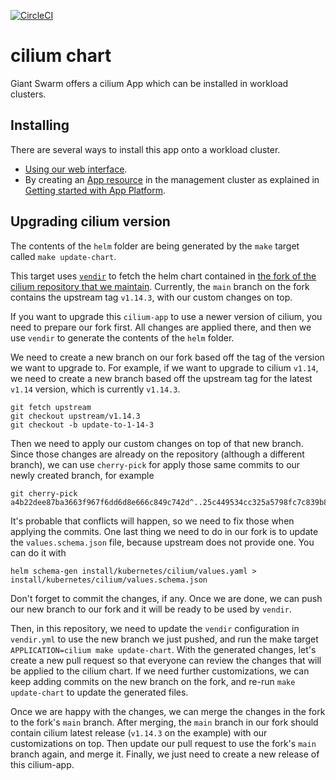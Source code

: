 [![CircleCI](https://circleci.com/gh/giantswarm/cilium-app.svg?style=shield)](https://circleci.com/gh/giantswarm/cilium-app)

# cilium chart

Giant Swarm offers a cilium App which can be installed in workload clusters.

## Installing

There are several ways to install this app onto a workload cluster.

- [Using our web interface](https://docs.giantswarm.io/ui-api/web/app-platform/#installing-an-app).
- By creating an [App resource](https://docs.giantswarm.io/ui-api/management-api/crd/apps.application.giantswarm.io/) in the management cluster as explained in [Getting started with App Platform](https://docs.giantswarm.io/app-platform/getting-started/).

## Upgrading cilium version

The contents of the `helm` folder are being generated by the `make` target called `make update-chart`.

This target uses [`vendir`](https://carvel.dev/vendir/) to fetch the helm chart contained in [the fork of the cilium repository that we maintain](https://github.com/giantswarm/cilium-upstream).
Currently, the `main` branch on the fork contains the upstream tag `v1.14.3`, with our custom changes on top.

If you want to upgrade this `cilium-app` to use a newer version of cilium, you need to prepare our fork first. All changes are applied there, and then we use `vendir` to generate the contents of the `helm` folder.

We need to create a new branch on our fork based off the tag of the version we want to upgrade to. For example, if we want to upgrade to cilium `v1.14`, we need to create a new branch based off the upstream tag for the latest `v1.14` version, which is currently `v1.14.3`.
```
git fetch upstream
git checkout upstream/v1.14.3
git checkout -b update-to-1-14-3
```

Then we need to apply our custom changes on top of that new branch. Since those changes are already on the repository (although a different branch), we can use `cherry-pick` for apply those same commits to our newly created branch, for example
```
git cherry-pick a4b22dee87ba3663f967f6dd6d8e666c849c742d^..25c449534cc325a5798fc7c839b8ac33591b3516
```

It's probable that conflicts will happen, so we need to fix those when applying the commits.
One last thing we need to do in our fork is to update the `values.schema.json` file, because upstream does not provide one. You can do it with
```
helm schema-gen install/kubernetes/cilium/values.yaml > install/kubernetes/cilium/values.schema.json
```

Don't forget to commit the changes, if any.
Once we are done, we can push our new branch to our fork and it will be ready to be used by `vendir`.

Then, in this repository, we need to update the `vendir` configuration in `vendir.yml` to use the new branch we just pushed, and run the make target `APPLICATION=cilium make update-chart`.
With the generated changes, let's create a new pull request so that everyone can review the changes that will be applied to the cilium chart.
If we need further customizations, we can keep adding commits on the new branch on the fork, and re-run `make update-chart` to update the generated files.

Once we are happy with the changes, we can merge the changes in the fork to the fork's `main` branch. After merging, the `main` branch in our fork should contain cilium latest release (`v1.14.3` on the example) with our customizations on top.
Then update our pull request to use the fork's `main` branch again, and merge it.
Finally, we just need to create a new release of this cilium-app.
